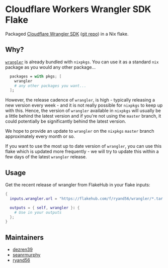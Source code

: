 # Cloudflare Workers Wrangler SDK Flake

Packaged [Cloudflare Wrangler SDK](https://developers.cloudflare.com/workers/wrangler/) ([git repo](https://github.com/cloudflare/workers-sdk)) in a Nix flake.

## Why?

[`wrangler`](https://search.nixos.org/packages?channel=unstable&show=wrangler&from=0&size=50&sort=relevance&type=packages&query=wrangler)
is already bundled with `nixpkgs`. You can use it as a standard `nix` package
as you would any other package...

```nix
  packages = with pkgs; [
    wrangler
    # any other packages you want...
  ];
```

However, the release cadence of `wrangler`, is high - typically releasing a new
version every week - and it is not really possible for `nixpkgs` to keep up
with this. Hence, the version of `wrangler` available in `nixpkgs` will usually 
be a little behind the latest version and if you're not using the `master` branch,
it could potentially be significantly behind the latest version.

We hope to provide an update to `wrangler` on the `nixpkgs` `master` branch
approximately every month or so.

If you want to use the most up to date version of `wrangler`, you can use this 
flake which is updated more frequently - we will try to update this within a 
few days of the latest `wrangler` release.

## Usage

Get the recent release of wrangler from FlakeHub in your flake inputs:

```nix
{
  inputs.wrangler.url = "https://flakehub.com/f/ryand56/wrangler/*.tar.gz";

  outputs = { self, wrangler }: {
    # Use in your outputs
  };
}
```

## Maintainers

- [dezren39](https://github.com/dezren39)
- [seanrmurphy](https://github.com/seanrmurphy)
- [ryand56](https://github.com/ryand56)
